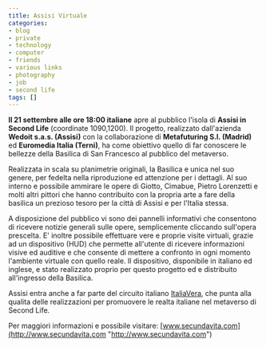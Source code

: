 ```yaml
---
title: Assisi Virtuale
categories:
- blog
- private
- technology
- computer
- friends
- various links
- photography
- job
- second life
tags: []
---
```


**Il 21 settembre alle ore 18:00 italiane** apre al pubblico l'isola di **Assisi in Second Life** (coordinate 1090,1200). Il progetto, realizzato dall'azienda **Wedoit s.a.s. (Assisi)** con la collaborazione di **Metafuturing S.l. (Madrid)** ed **Euromedia Italia (Terni)**, ha come obiettivo quello di far conoscere le bellezze della Basilica di San Francesco al pubblico del metaverso.

Realizzata in scala su planimetrie originali, la Basilica e unica nel suo
genere, per fedelta nella riproduzione ed attenzione per i dettagli. Al suo
interno e possibile ammirare le opere di Giotto, Cimabue, Pietro Lorenzetti e
molti altri pittori che hanno contribuito con la propria arte a fare della
basilica un prezioso tesoro per la città di Assisi e per l'Italia stessa.

A disposizione del pubblico vi sono dei pannelli informativi che consentono di
ricevere notizie generali sulle opere, semplicemente cliccando sull'opera
prescelta. E' inoltre possibile effettuare vere e proprie visite virtuali,
grazie ad un dispositivo (HUD) che permette all'utente di ricevere
informazioni visive ed auditive e che consente di mettere a confronto in ogni
momento l'ambiente virtuale con quello reale. Il dispositivo, disponibile in
italiano ed inglese, e stato realizzato proprio per questo progetto ed e
distribuito all'ingresso della Basilica.

Assisi entra anche a far parte del circuito italiano
[ItaliaVera](http://italiavera3d.com/ "http://italiavera3d.com/" ), che punta
alla qualita delle realizzazioni per promuovere le realta italiane nel
metaverso di Second Life.

Per maggiori informazioni e possibile visitare:
[www.secundavita.com](http://www.secundavita.com "http://www.secundavita.com")

